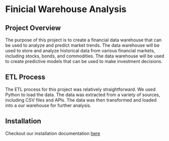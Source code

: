 # Finicial Warehouse Analysis

## Project Overview

The purpose of this project is to create a financial data warehouse that can be used to analyze and predict market trends. The data warehouse will be used to store and analyze historical data from various financial markets, including stocks, bonds, and commodities. The data warehouse will be used to create predictive models that can be used to make investment decisions.

## ETL Process

The ETL process for this project was relatively straightforward. We used Python to load the data. The data was extracted from a variety of sources, including CSV files and APIs. The data was then transformed and loaded into a our warehouse for further analysis.

## Installation

Checkout our installation documentation [here](./docs/installation.md)